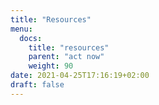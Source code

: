 ```yaml
---
title: "Resources"
menu:
  docs:
    title: "resources"
    parent: "act now"
    weight: 90
date: 2021-04-25T17:16:19+02:00
draft: false
---
```


